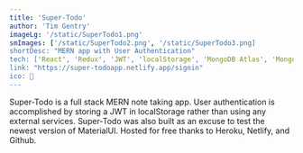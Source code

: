 ```yaml
---
title: 'Super-Todo'
author: 'Tim Gentry'
imageLg: '/static/SuperTodo1.png'
smImages: ['/static/SuperTodo2.png', '/static/SuperTodo3.png]
shortDesc: "MERN app with User Authentication"
tech: ['React', 'Redux', 'JWT', 'localStorage', 'MongoDB Atlas', 'Mongoose', 'Node', 'Express', 'Heroku', 'Netlify']
link: "https://super-todoapp.netlify.app/signin"
ico: 📓
---
```


Super-Todo is a full stack MERN note taking app. User authentication is accomplished by storing a JWT in localStorage rather than using any external services. Super-Todo was also built as an excuse to test the newest version of MaterialUI. Hosted for free thanks to Heroku, Netlify, and Github.